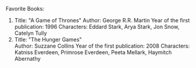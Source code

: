 Favorite Books:
1. Title: "A Game of Thrones"
   Author: George R.R. Martin
   Year of the first publication: 1996
   Characters: Eddard Stark, Arya Stark, Jon Snow, Catelyn Tully
2. Title: "The Hunger Games"   
   Author: Suzzane Collins
   Year of the first publication: 2008
   Characters:  Katniss Everdeen, Primrose Everdeen,  Peeta Mellark, Haymitch Abernathy
